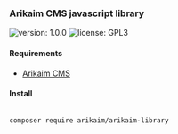 ### Arikaim CMS javascript library
![version: 1.0.0](https://img.shields.io/github/release/arikaim/arikaim-library.svg)
![license: GPL3](https://img.shields.io/badge/License-GPLv3-blue.svg)



#### Requirements 
  * [Arikaim CMS](https://github.com/arikaim/arikaim)


#### Install

```bash

composer require arikaim/arikaim-library

```
